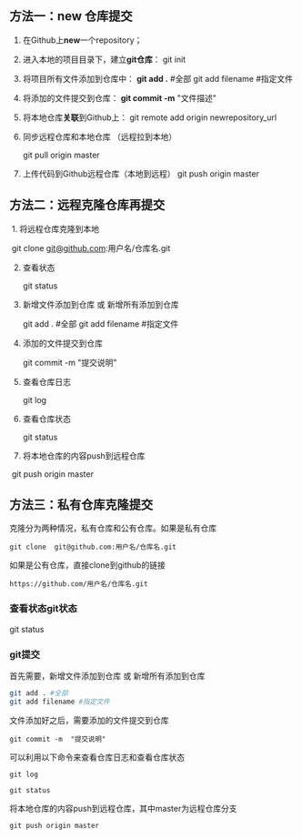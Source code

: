 ## 方法一：new 仓库提交

1. 在Github上**new**一个repository；

2. 进入本地的项目目录下，建立**git仓库**：
   git init

3. 将项目所有文件添加到仓库中：
   **git add .** #全部
   git add filename #指定文件

4. 将添加的文件提交到仓库：
   **git commit -m** "文件描述"

5. 将本地仓库**关联**到Github上：
   git remote add origin newrepository_url

6. 同步远程仓库和本地仓库 （远程拉到本地）

   git pull origin master  

7. 上传代码到Github远程仓库（本地到远程）
   git push origin master

##   方法二：远程克隆仓库再提交

​	1. 将远程仓库克隆到本地

​	git clone  git@github.com:用户名/仓库名.git

   2. 查看状态

      git status

   3. 新增文件添加到仓库 或  新增所有添加到仓库

      git add . #全部
      git add filename #指定文件

   4. 添加的文件提交到仓库

      git commit -m  "提交说明"

   5. 查看仓库日志

      git log

   6. 查看仓库状态

      git status

   7. 将本地仓库的内容push到远程仓库

​      git push origin master

## 方法三：私有仓库克隆提交

克隆分为两种情况，私有仓库和公有仓库。如果是私有仓库

```
git clone  git@github.com:用户名/仓库名.git
```

 如果是公有仓库，直接clone到github的链接

```
https://github.com/用户名/仓库名.git
```

### 查看状态git状态

git status

### git提交

首先需要，新增文件添加到仓库 或  新增所有添加到仓库

```bash
git add . #全部
git add filename #指定文件
```

文件添加好之后，需要添加的文件提交到仓库

```bush
git commit -m  "提交说明"
```

可以利用以下命令来查看仓库日志和查看仓库状态

```bush
git log

git status
```

将本地仓库的内容push到远程仓库，其中master为远程仓库分支

```
git push origin master
```

